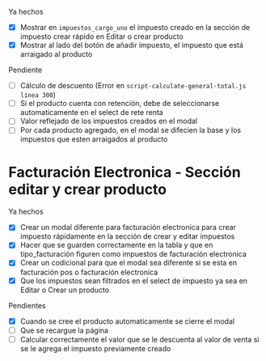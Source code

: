 Ya hechos
- [x] Mostrar en `impuestos_cargo_uno` el impuesto creado en la sección de impuesto crear rápido en Editar o crear producto
- [x] Mostrar al lado del botón de añadir impuesto, el impuesto que está arraigado al producto

Pendiente
- [ ] Cálculo de descuento (Error en `script-calculate-general-total.js línea 300`)
- [ ] Si el producto cuenta con retención, debe de seleccionarse automaticamente en el select de rete renta
- [ ] Valor reflejado de los impuestos creados en el modal
- [ ] Por cada producto agregado, en el modal se difecien la base y los impuestos que esten arraigados al producto

# Facturación Electronica - Sección editar y crear producto
Ya hechos
- [x] Crear un modal diferente para facturación electronica para crear impuesto rápidamente en la sección de crear y editar impuestos
- [x] Hacer que se guarden correctamente en la tabla y que en tipo_facturación figuren como impuestos de facturación electronica
- [x] Crear un codicional para que el modal sea diferente si se esta en facturación pos o facturación electronica
- [x] Que los impuestos sean filtrados en el select de impuesto ya sea en Editar o Crear un producto

Pendientes
- [x] Cuando se cree el producto automaticamente se cierre el modal
- [ ] Que se recargue la página
- [ ] Calcular correctamente el valor que se le descuenta al valor de venta si se le agrega el impuesto previamente creado